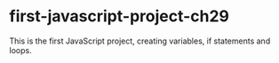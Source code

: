 # first-javascript-project-ch29
This is the first JavaScript project, creating variables, if statements and loops. 
